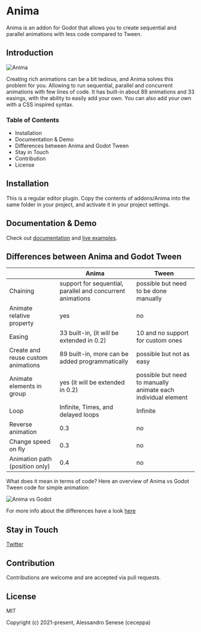 # Anima

Anima is an addon for Godot that allows you to create sequential and parallel animations with less code compared to Tween.

## Introduction

![Anima](https://anima.ceceppa.me/anima.gif)

Creating rich animations can be a bit tedious, and Anima solves this problem for you. Allowing to run sequential, parallel and concurrent animations with few lines of code.
It has built-in about 89 animations and 33 easings, with the ability to easily add your own.
You can also add your own with a CSS inspired syntax.

### Table of Contents

- Installation
- Documentation & Demo
- Differences between Anima and Godot Tween
- Stay in Touch
- Contribution
- License
  
## Installation

This is a regular editor plugin. Copy the contents of addons/Anima into the same folder in your project, and activate it in your project settings.

## Documentation & Demo

Check out [documentation](https://anima.ceceppa.me) and [live examples](https://anima.ceceppa.me/demo).

## Differences between Anima and Godot Tween

|                                    | Anima                                                      | Tween                                 |
|---|---|---|
| Chaining                           | support for sequential, parallel and concurrent animations | possible but need to be done manually |
| Animate relative property          | yes                                                        | no                                    |
| Easing                             | 33 built-in, (it will be extended in 0.2)            | 10 and no support for custom ones     |
| Create and reuse custom animations | 89 built-in, more can be added programmatically            | possible but not as easy              |
| Animate elements in group          | yes (it will be extended in 0.2)                           | possible but need to manually animate each individual element|
| Loop                  | Infinite, Times, and delayed loops                                                        | Infinite                                    |
| Reverse animation                  | 0.3                                                        | no                                    |
| Change speed on fly                | 0.3                                                        | no                                    |
| Animation path (position only)     | 0.4                                                        | no                                    |

What does it mean in terms of code? Here an overview of Anima vs Godot Tween code for simple animation:

![Anima vs Godot](https://anima.ceceppa.me/code-difference.png)

For more info about the differences have a look [here](https://anima.ceceppa.me/doc/#anima-vs-tween)

## Stay in Touch

[Twitter](https://twitter.com/ceceppa)

## Contribution

Contributions are welcome and are accepted via pull requests.

## License

MIT

Copyright (c) 2021-present, Alessandro Senese (ceceppa)
